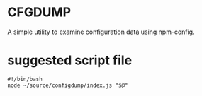 # CFGDUMP

A simple utility to examine configuration data using npm-config.

# suggested script file

```
#!/bin/bash
node ~/source/configdump/index.js "$@"
```
